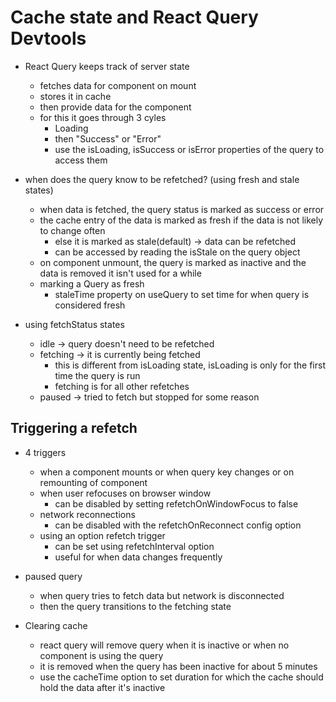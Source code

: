# Cache state and React Query Devtools

- React Query keeps track of server state
  - fetches data for component on mount
  - stores it in cache
  - then provide data for the component
  - for this it goes through 3 cyles
    - Loading
    - then "Success" or "Error"
    - use the isLoading, isSuccess or isError properties of the query to access them
- when does the query know to be refetched? (using fresh and stale states)
  - when data is fetched, the query status is marked as success or error
  - the cache entry of the data is marked as fresh if the data is not likely to change often
    - else it is marked as stale(default) -> data can be refetched
    - can be accessed by reading the isStale on the query object
  - on component unmount, the query is marked as inactive and the data is removed it isn't used for a while
  - marking a Query as fresh
    - staleTime property on useQuery to set time for when query is considered fresh

- using fetchStatus states
  - idle -> query doesn't need to be refetched
  - fetching -> it is currently being fetched
    - this is different from isLoading state, isLoading is only for the first time the query is run
    - fetching is for all other refetches
  - paused -> tried to fetch but stopped for some reason


## Triggering a refetch

- 4 triggers
  - when a component mounts or when query key changes or on remounting of component
  - when user refocuses on browser window
    - can be disabled by setting refetchOnWindowFocus to false
  - network reconnections
    - can be disabled with the refetchOnReconnect config option
  - using an option refetch trigger
    - can be set using refetchInterval option
    - useful for when data changes frequently

- paused query 
  - when query tries to fetch data but network is disconnected
  - then the query transitions to the fetching state


- Clearing cache
  - react query will remove query when it is inactive or when no component is using the query
  - it is removed when the query has been inactive for about 5 minutes
  - use the cacheTime option to set duration for which the cache should hold the data after it's inactive

